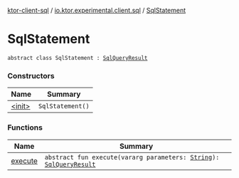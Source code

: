 [ktor-client-sql](../../index.md) / [io.ktor.experimental.client.sql](../index.md) / [SqlStatement](./index.md)

# SqlStatement

`abstract class SqlStatement : `[`SqlQueryResult`](../-sql-query-result.md)

### Constructors

| Name | Summary |
|---|---|
| [&lt;init&gt;](-init-.md) | `SqlStatement()` |

### Functions

| Name | Summary |
|---|---|
| [execute](execute.md) | `abstract fun execute(vararg parameters: `[`String`](https://kotlinlang.org/api/latest/jvm/stdlib/kotlin/-string/index.html)`): `[`SqlQueryResult`](../-sql-query-result.md) |
